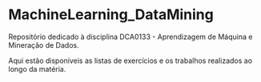 # MachineLearning_DataMining

Repositório dedicado à disciplina DCA0133 - Aprendizagem de Máquina e Mineração de Dados. 

Aqui estão disponíveis as listas de exercícios e os trabalhos realizados ao longo da matéria.